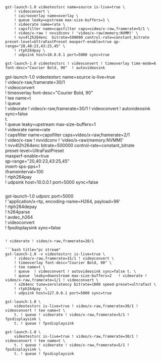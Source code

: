 ```
gst-launch-1.0 videotestsrc name=source is-live=true \
    ! videoconvert \
    ! cairooverlay name=overlay \
    ! queue leaky=upstream max-size-buffers=1 \
    ! videorate name=rate \
    ! capsfilter name=capsfilter caps=video/x-raw,framerate=5/1 \
    ! video/x-raw ! nvvidconv ! 'video/x-raw(memory:NVMM)' \
    ! nvv4l2h264enc  bitrate=500000 control-rate=constant_bitrate preset-level=UltraFastPreset maxperf-enable=true qp-range="20,40:23,43:25,45" \
    ! rtph264pay \
    ! udpsink host=10.0.0.1 port=5000 sync=true
```

```
gst-launch-1.0 videotestsrc ! videoconvert ! timeoverlay time-mode=6  font-desc="Courier Bold, 90"  ! autovideosink
```

gst-launch-1.0 videotestsrc name=source is-live=true \
    ! video/x-raw,framerate=30/1 \
    ! videoconvert \
    ! timeoverlay font-desc="Courier Bold, 90" \
    ! tee name=t \
    ! queue \
    ! videorate ! video/x-raw,framerate=30/1 ! videoconvert ! autovideosink sync=false \
    t. \
    ! queue leaky=upstream max-size-buffers=1 \
    ! videorate name=rate \
    ! capsfilter name=capsfilter caps=video/x-raw,framerate=2/1 \
    ! video/x-raw ! nvvidconv ! 'video/x-raw(memory:NVMM)' \
    ! nvv4l2h264enc  bitrate=500000 control-rate=constant_bitrate \
        preset-level=UltraFastPreset \
        maxperf-enable=true \
        qp-range="20,40:23,43:25,45" \
        insert-sps-pps=1 \
        iframeinterval=100 \
    ! rtph264pay  \
    ! udpsink host=10.0.0.1 port=5000 sync=false
```

```
gst-launch-1.0 udpsrc port=5000  \
! 'application/x-rtp, encoding-name=H264, payload=96' \
! rtph264depay \
! h264parse \
! avdec_h264 \
! videoconvert \
! fpsdisplaysink sync=false

```

! videorate ! video/x-raw,framerate=20/1

```bash title="pc stream"
gst-launch-1.0 -v videotestsrc is-live=true \
    ! video/x-raw,framerate=15/1 ! videoconvert \
    ! timeoverlay font-desc="Courier Bold, 90" \
    ! tee name=t \
    ! queue  ! videoconvert ! autovideosink sync=false t. \
    ! queue  leaky=downstream max-size-buffers=2   ! videorate ! video/x-raw,framerate=1/1 ! videoconvert \
    ! x264enc tune=zerolatency bitrate=1000 speed-preset=ultrafast \
    ! rtph264pay  \
    ! udpsink host=127.0.0.1 port=5000 sync=true
```

```
gst-launch-1.0 \
    videotestsrc is-live=true ! video/x-raw,framerate=30/1 ! videoconvert ! tee name=t \
    t. ! queue ! videorate ! video/x-raw,framerate=5/1 ! fpsdisplaysink \
    t. ! queue ! fpsdisplaysink
```

```
gst-launch-1.0 \
    videotestsrc is-live=true ! video/x-raw,framerate=30/1 ! videoconvert ! tee name=t \
    t. ! queue ! videorate ! video/x-raw,framerate=5/1 ! fpsdisplaysink \
    t. ! queue ! fpsdisplaysink
```